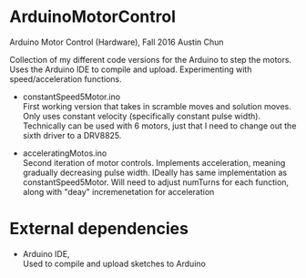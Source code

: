 # ArduinoMotorControl
Arduino Motor Control (Hardware), Fall 2016
Austin Chun

Collection of my different code versions for the Arduino to step the motors. Uses the Arduino IDE to compile and upload. Experimenting with speed/acceleration functions. 


* constantSpeed5Motor.ino  </br>
  First working version that takes in scramble moves and solution moves. Only uses constant velocity (specifically constant pulse width). Technically can be used with 6 motors, just that I need to change out the sixth driver to a DRV8825.

* acceleratingMotos.ino </br>
  Second iteration of motor controls. Implements acceleration, meaning gradually decreasing pulse width. IDeally has same implementation as constantSpeed5Motor. Will need to adjust numTurns for each function, along with "deay" incremenetation for acceleration

# External dependencies

* Arduino IDE,  </br>
  Used to compile and upload sketches to Arduino


